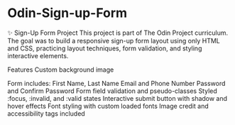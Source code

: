 # Odin-Sign-up-Form

✨ Sign-Up Form Project
This project is part of The Odin Project curriculum. The goal was to build a responsive sign-up form layout using only HTML and CSS, practicing layout techniques, form validation, and styling interactive elements.

Features
Custom background image

Form includes:
First Name, Last Name
Email and Phone Number
Password and Confirm Password
Form field validation and pseudo-classes
Styled :focus, :invalid, and :valid states
Interactive submit button with shadow and hover effects
Font styling with custom loaded fonts
Image credit and accessibility tags included